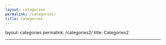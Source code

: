 ```yaml
---
layout: categories
permalink: /categories/
title: Categories
---
```

layout: categories
permalink: /categories2/
title: Categories2
___
